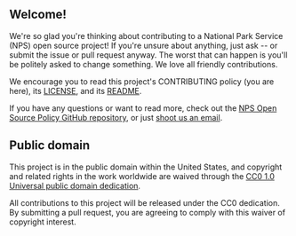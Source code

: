 ## Welcome!

We're so glad you're thinking about contributing to a National Park Service (NPS) open source project! If you're unsure about anything, just ask -- or submit the issue or pull request anyway. The worst that can happen is you'll be politely asked to change something. We love all friendly contributions.

We encourage you to read this project's CONTRIBUTING policy (you are here), its [LICENSE](LICENSE.md), and its [README](README.md).

If you have any questions or want to read more, check out the [NPS Open Source Policy GitHub repository]( https://github.com/nationalparkservice/open-source-policy/), or just [shoot us an email](mailto:npmap@nps.gov).

## Public domain

This project is in the public domain within the United States, and
copyright and related rights in the work worldwide are waived through
the [CC0 1.0 Universal public domain dedication](https://creativecommons.org/publicdomain/zero/1.0/).

All contributions to this project will be released under the CC0
dedication. By submitting a pull request, you are agreeing to comply
with this waiver of copyright interest.
